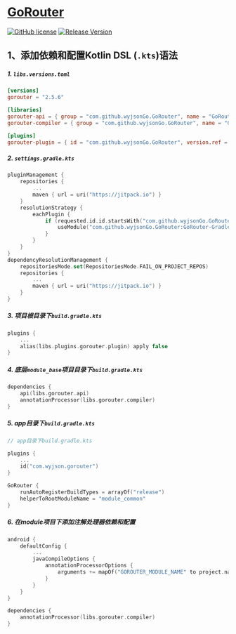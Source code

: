 # [GoRouter](https://github.com/wyjsonGo/GoRouter)

[![GitHub license](https://img.shields.io/badge/license-MIT-blue.svg)](https://github.com/wyjsonGo/GoRouter/blob/main/LICENSE)
[![Release Version](https://jitpack.io/v/wyjsonGo/GoRouter.svg)](https://jitpack.io/#wyjsonGo/GoRouter)

## 1、添加依赖和配置Kotlin DSL (`.kts`)语法

##### 1.  `libs.versions.toml`

```toml
[versions]
gorouter = "2.5.6"

[libraries]
gorouter-api = { group = "com.github.wyjsonGo.GoRouter", name = "GoRouter-Api", version.ref = "gorouter" }
gorouter-compiler = { group = "com.github.wyjsonGo.GoRouter", name = "GoRouter-Compiler", version.ref = "gorouter" }

[plugins]
gorouter-plugin = { id = "com.github.wyjsonGo.GoRouter", version.ref = "gorouter" }
```

##### 2.  `settings.gradle.kts`

```kotlin
pluginManagement {
    repositories {
        ...
        maven { url = uri("https://jitpack.io") }
    }
    resolutionStrategy {
        eachPlugin {
            if (requested.id.id.startsWith("com.github.wyjsonGo.GoRouter")) {
                useModule("com.github.wyjsonGo.GoRouter:GoRouter-Gradle-Plugin:${requested.version}")
            }
        }
    }
}
dependencyResolutionManagement {
    repositoriesMode.set(RepositoriesMode.FAIL_ON_PROJECT_REPOS)
    repositories {
        ...
        maven { url = uri("https://jitpack.io") }
    }
}
```

##### 3.  项目根目录下`build.gradle.kts`

```kotlin
plugins {
	...
    alias(libs.plugins.gorouter.plugin) apply false
}

```

##### 4.  底层`module_base`项目目录下`build.gradle.kts`

```kotlin
dependencies {
    api(libs.gorouter.api)
    annotationProcessor(libs.gorouter.compiler)
}
```

##### 5.  app目录下`build.gradle.kts`

```kotlin
// app目录下build.gradle.kts

plugins {
    ...
    id("com.wyjson.gorouter")
}

GoRouter {
    runAutoRegisterBuildTypes = arrayOf("release")
    helperToRootModuleName = "module_common"
}
```

##### 6.  在module项目下添加注解处理器依赖和配置

```kotlin
android {
    defaultConfig {
        ...
        javaCompileOptions {
            annotationProcessorOptions {
                arguments += mapOf("GOROUTER_MODULE_NAME" to project.name)
            }
        }
    }
}

dependencies {
    annotationProcessor(libs.gorouter.compiler)
}
```
